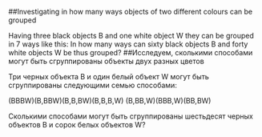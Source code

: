 ##Investigating in how many ways objects of two different colours can be grouped

Having three black objects B and one white object W they can be grouped in 7 ways like this:
In how many ways can sixty black objects B and forty white objects W be  thus grouped?
##Исследуем, сколькими способами могут быть сгруппированы объекты двух разных цветов

Три черных объекта B и один белый объект W могут быть сгруппированы следующими семью способами:

(BBBW)(B,BBW)(B,B,BW)(B,B,B,W)
(B,BB,W)(BBB,W)(BB,BW)

Сколькими способами могут быть сгруппированы шестьдесят черных объектов B и сорок белых объектов W?
